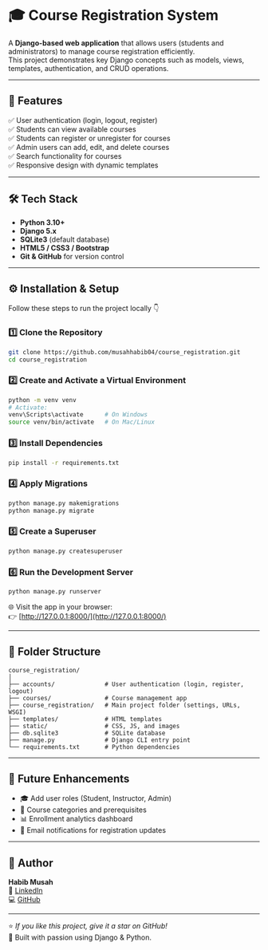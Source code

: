 # 🎓 Course Registration System

A **Django-based web application** that allows users (students and administrators) to manage course registration efficiently.  
This project demonstrates key Django concepts such as models, views, templates, authentication, and CRUD operations.

---

## 🚀 Features

✅ User authentication (login, logout, register)  
✅ Students can view available courses  
✅ Students can register or unregister for courses  
✅ Admin users can add, edit, and delete courses  
✅ Search functionality for courses  
✅ Responsive design with dynamic templates  

---

## 🛠️ Tech Stack

- **Python 3.10+**
- **Django 5.x**
- **SQLite3** (default database)
- **HTML5 / CSS3 / Bootstrap**
- **Git & GitHub** for version control

---

## ⚙️ Installation & Setup

Follow these steps to run the project locally 👇

### 1️⃣ Clone the Repository
```bash
git clone https://github.com/musahhabib04/course_registration.git
cd course_registration
```

### 2️⃣ Create and Activate a Virtual Environment
```bash
python -m venv venv
# Activate:
venv\Scripts\activate      # On Windows
source venv/bin/activate   # On Mac/Linux
```

### 3️⃣ Install Dependencies
```bash
pip install -r requirements.txt
```

### 4️⃣ Apply Migrations
```bash
python manage.py makemigrations
python manage.py migrate
```

### 5️⃣ Create a Superuser
```bash
python manage.py createsuperuser
```

### 6️⃣ Run the Development Server
```bash
python manage.py runserver
```

🌐 Visit the app in your browser:  
👉 [http://127.0.0.1:8000/](http://127.0.0.1:8000/)

---

## 🧩 Folder Structure

```
course_registration/
│
├── accounts/              # User authentication (login, register, logout)
├── courses/               # Course management app
├── course_registration/   # Main project folder (settings, URLs, WSGI)
├── templates/             # HTML templates
├── static/                # CSS, JS, and images
├── db.sqlite3             # SQLite database
├── manage.py              # Django CLI entry point
└── requirements.txt       # Python dependencies
```

---

## 🔮 Future Enhancements

- 🎓 Add user roles (Student, Instructor, Admin)
- 🧩 Course categories and prerequisites
- 📊 Enrollment analytics dashboard
- 📧 Email notifications for registration updates

---

## 👤 Author

**Habib Musah**  
💼 [LinkedIn](https://www.linkedin.com/in/habib-musah-5498bb161)  
💻 [GitHub](https://github.com/musahhabib04)

---

⭐ *If you like this project, give it a star on GitHub!*  
🖤 Built with passion using Django & Python.
